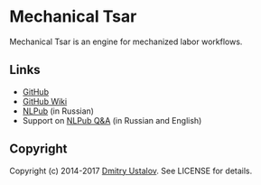 # Mechanical Tsar

Mechanical Tsar is an engine for mechanized labor workflows.

## Links

* [GitHub](https://github.com/mtsar/mtsar)
* [GitHub Wiki](https://github.com/mtsar/mtsar/wiki)
* [NLPub](https://nlpub.ru/Mechanical_Tsar) (in Russian)
* Support on [NLPub Q&A](http://qa.nlpub.ru/c/mtsar) (in Russian and English)

## Copyright

Copyright (c) 2014-2017 [Dmitry Ustalov]. See LICENSE for details.

[Dmitry Ustalov]: https://ustalov.com/
